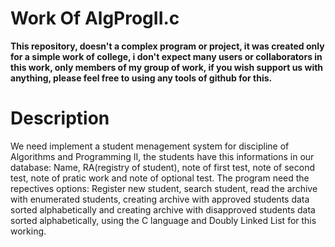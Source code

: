 # Work Of AlgProgII.c 

<b>This repository, doesn't a complex program or project, it was created only for a simple work of college, i don't expect many users or collaborators in this work, only members of my group of work, if you wish support us with anything, please feel free to using any tools of github for this.</b>

# Description 
We need implement a student menagement system for discipline of Algorithms and Programming II, the students have this informations in our database: Name, RA(registry of student), note of first test, note of second test, note of pratic work and note of optional test.
The program need the repectives options: Register new student, search student, read the archive with enumerated students, creating archive with approved students data sorted alphabetically and creating archive with disapproved students data sorted alphabetically, using the C language and Doubly Linked List for this working.
             

